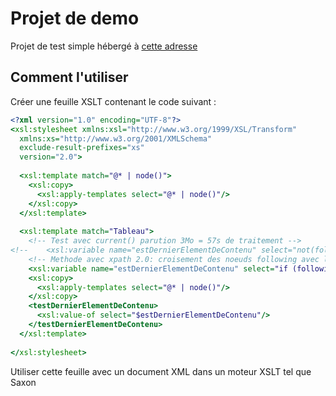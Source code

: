Projet de demo
===

Projet de test simple hébergé à [cette adresse](https://github.com/oliviercarizzoni/demo)

Comment l'utiliser
---

Créer une feuille XSLT contenant le code suivant :

```xslt
<?xml version="1.0" encoding="UTF-8"?>
<xsl:stylesheet xmlns:xsl="http://www.w3.org/1999/XSL/Transform"
  xmlns:xs="http://www.w3.org/2001/XMLSchema"
  exclude-result-prefixes="xs"
  version="2.0">
  
  <xsl:template match="@* | node()">
    <xsl:copy>
      <xsl:apply-templates select="@* | node()"/>
    </xsl:copy>
  </xsl:template>
  
  <xsl:template match="Tableau">
    <!-- Test avec current() parution 3Mo = 57s de traitement -->
<!--    <xsl:variable name="estDernierElementDeContenu" select="not(following::*[ancestor::Contenu[1] = current()/ancestor::Contenu[1]])"/>-->
    <!-- Methode avec xpath 2.0: croisement des noeuds following avec le même ancetre = 0.1s de traitement -->
    <xsl:variable name="estDernierElementDeContenu" select="if (following::* intersect ancestor::Contenu[1]//*) then false() else true()"/>
    <xsl:copy>
      <xsl:apply-templates select="@* | node()"/>
    </xsl:copy>
    <testDernierElementDeContenu>
      <xsl:value-of select="$estDernierElementDeContenu"/>
    </testDernierElementDeContenu>
  </xsl:template>
  
</xsl:stylesheet>
```

Utiliser cette feuille avec un document XML dans un moteur XSLT tel que Saxon
